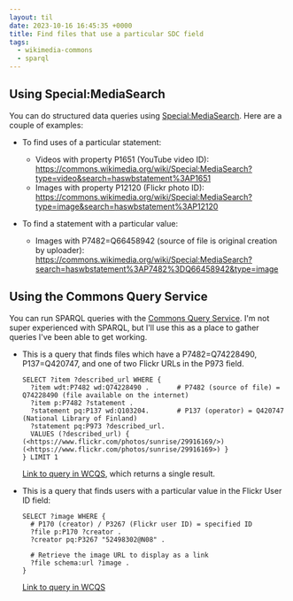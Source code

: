 ```yaml
---
layout: til
date: 2023-10-16 16:45:35 +0000
title: Find files that use a particular SDC field
tags:
  - wikimedia-commons
  - sparql
---
```

## Using Special:MediaSearch

You can do structured data queries using [Special:MediaSearch](https://www.mediawiki.org/wiki/Help:MediaSearch#Statements_and_structured_data).
Here are a couple of examples:

*   To find uses of a particular statement:

    *   Videos with property P1651 (YouTube video ID): <https://commons.wikimedia.org/wiki/Special:MediaSearch?type=video&search=haswbstatement%3AP1651>
    *   Images with property P12120 (Flickr photo ID): <https://commons.wikimedia.org/wiki/Special:MediaSearch?type=image&search=haswbstatement%3AP12120>

*   To find a statement with a particular value:

    *   Images with P7482=Q66458942 (source of file is original creation by uploader): <https://commons.wikimedia.org/wiki/Special:MediaSearch?search=haswbstatement%3AP7482%3DQ66458942&type=image>

## Using the Commons Query Service

You can run SPARQL queries with the [Commons Query Service](https://commons.wikimedia.org/wiki/Commons:SPARQL_query_service).
I'm not super experienced with SPARQL, but I'll use this as a place to gather queries I've been able to get working.

*   This is a query that finds files which have a P7482=Q74228490, P137=Q420747, and one of two Flickr URLs in the P973 field.

    ```sparql
    SELECT ?item ?described_url WHERE {
      ?item wdt:P7482 wd:Q74228490 .       # P7482 (source of file) = Q74228490 (file available on the internet)
      ?item p:P7482 ?statement .
      ?statement pq:P137 wd:Q103204.       # P137 (operator) = Q420747 (National Library of Finland)
      ?statement pq:P973 ?described_url.
      VALUES (?described_url) { (<https://www.flickr.com/photos/sunrise/29916169/>) (<https://www.flickr.com/photos/sunrise/29916169>) }
    } LIMIT 1
    ```

    [Link to query in WCQS](https://commons-query.wikimedia.org/#SELECT%20%3Fitem%20%3Fdescribed_url%20WHERE%20%7B%0A%20%20%3Fitem%20wdt%3AP7482%20wd%3AQ74228490%20.%20%20%20%20%20%20%20%23%20P7482%20%28source%20of%20file%29%20%3D%20Q74228490%20%28file%20available%20on%20the%20internet%29%0A%20%20%3Fitem%20p%3AP7482%20%3Fstatement%20.%0A%20%20%3Fstatement%20pq%3AP137%20wd%3AQ103204.%20%20%20%20%20%20%20%23%20P137%20%28operator%29%20%3D%20Q420747%20%28National%20Library%20of%20Finland%29%0A%20%20%3Fstatement%20pq%3AP973%20%3Fdescribed_url.%0A%20%20VALUES%20%28%3Fdescribed_url%29%20%7B%20%28%3Chttps%3A%2F%2Fwww.flickr.com%2Fphotos%2Fsunrise%2F29916169%2F%3E%29%20%28%3Chttps%3A%2F%2Fwww.flickr.com%2Fphotos%2Fsunrise%2F29916169%3E%29%20%7D%0A%7D%20LIMIT%201), which returns a single result.

*   This is a query that finds users with a particular value in the Flickr User ID field:

    ```sparql
    SELECT ?image WHERE {
      # P170 (creator) / P3267 (Flickr user ID) = specified ID
      ?file p:P170 ?creator .
      ?creator pq:P3267 "52498302@N08" .

      # Retrieve the image URL to display as a link
      ?file schema:url ?image .
    }
    ```

    [Link to query in WCQS](https://commons-query.wikimedia.org/#SELECT%20%3Fimage%20WHERE%20%7B%0A%20%20%23%20P170%20%28creator%29%20%2F%20P3267%20%28Flickr%20user%20ID%29%20%3D%20specified%20ID%0A%20%20%3Ffile%20p%3AP170%20%3Fcreator%20.%0A%20%20%3Fcreator%20pq%3AP3267%20%2252498302%40N08%22%20.%0A%20%20%0A%20%20%23%20Retrieve%20the%20image%20URL%20to%20display%20as%20a%20link%0A%20%20%3Ffile%20schema%3Aurl%20%3Fimage%20.%0A%7D%0A)
